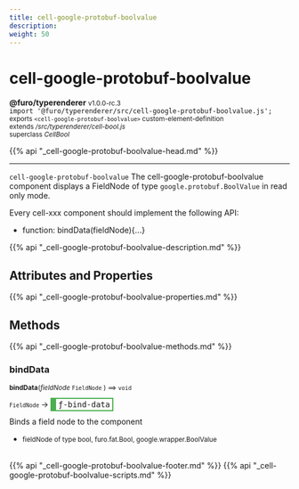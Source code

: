 ```yaml
---
title: cell-google-protobuf-boolvalue
description: 
weight: 50
---
```


# cell-google-protobuf-boolvalue
**@furo/typerenderer** <small>v1.0.0-rc.3</small>
<br>`import '@furo/typerenderer/src/cell-google-protobuf-boolvalue.js';`<small>
<br>exports `<cell-google-protobuf-boolvalue>` custom-element-definition
<br>extends */src/typerenderer/cell-bool.js*
<br>superclass *CellBool*</small>

{{% api "_cell-google-protobuf-boolvalue-head.md" %}}

****

`cell-google-protobuf-boolvalue`
The cell-google-protobuf-boolvalue component displays a FieldNode of type `google.protobuf.BoolValue` in read only mode.

Every cell-xxx component should implement the following API:
- function: bindData(fieldNode){...}

{{% api "_cell-google-protobuf-boolvalue-description.md" %}}


## Attributes and Properties
{{% api "_cell-google-protobuf-boolvalue-properties.md" %}}





## Methods
{{% api "_cell-google-protobuf-boolvalue-methods.md" %}}


### **bindData**
<small>**bindData**(*fieldNode* `FieldNode` ) ⟹ `void`</small>

<small>`FieldNode` </small> →
<span  style="border-width:2px 2px 2px 10px; border-style: solid;border-color:  rgb(76, 175, 80);font-family:monospace; padding:2px 4px;">ƒ-bind-data</span>

Binds a field node to the component

- <small>fieldNode of type bool, furo.fat.Bool, google.wrapper.BoolValue</small>
<br><br>





{{% api "_cell-google-protobuf-boolvalue-footer.md" %}}
{{% api "_cell-google-protobuf-boolvalue-scripts.md" %}}
